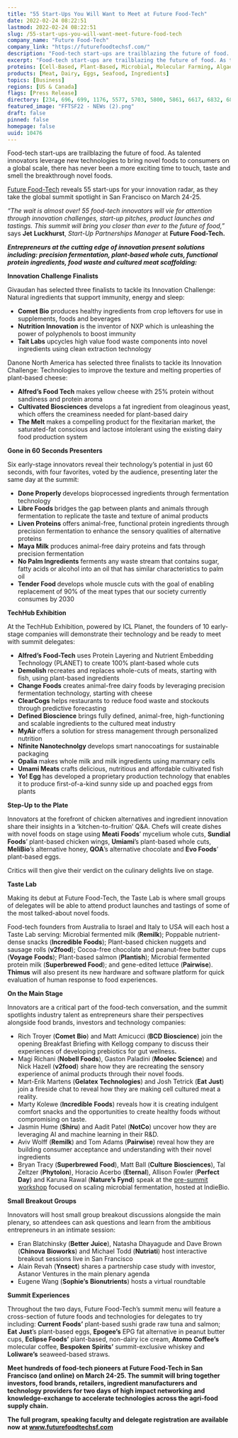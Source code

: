 ```yaml
---
title: "55 Start-Ups You Will Want to Meet at Future Food-Tech"
date: 2022-02-24 08:22:51
lastmod: 2022-02-24 08:22:51
slug: /55-start-ups-you-will-want-meet-future-food-tech
company_name: "Future Food-Tech"
company_link: "https://futurefoodtechsf.com/"
description: "Food-tech start-ups are trailblazing the future of food. As talented innovators leverage new technologies to bring novel foods to consumers on a global scale, there has never been a more exciting time to touch, taste and smell the breakthrough novel foods.Future Food-Tech reveals 55 start-ups for your innovation radar, as they take the global summit spotlight in San Francisco on March 24-25."
excerpt: "Food-tech start-ups are trailblazing the future of food. As talented innovators leverage new technologies to bring novel foods to consumers on a global scale, there has never been a more exciting time to touch, taste and smell the breakthrough novel foods.Future Food-Tech reveals 55 start-ups for your innovation radar, as they take the global summit spotlight in San Francisco on March 24-25."
proteins: [Cell-Based, Plant-Based, Microbial, Molecular Farming, Algae, Fungi]
products: [Meat, Dairy, Eggs, Seafood, Ingredients]
topics: [Business]
regions: [US & Canada]
flags: [Press Release]
directory: [234, 696, 699, 1176, 5577, 5703, 5800, 5861, 6617, 6832, 6885, 7174, 7627, 7705, 7933, 8332, 8333, 8981, 9366, 9408, 10453, 10454]
featured_image: "FFTSF22 - NEWs (2).png"
draft: false
pinned: false
homepage: false
uuid: 10476
---
```

<p>Food-tech start-ups are trailblazing the future of food. As talented innovators leverage new technologies to bring novel foods to consumers on a global scale, there has never been a more exciting time to touch, taste and smell the breakthrough novel foods.</p>
<p><a href="https://futurefoodtechsf.com/">Future Food-Tech</a> reveals 55 start-ups for your innovation radar, as they take the global summit spotlight in San Francisco on March 24-25.</p>
<p><em>“The wait is almost over! 55 food-tech innovators will vie for attention through innovation challenges, start-up pitches, product launches and tastings. This summit will bring you closer than ever to the future of food,”</em> says <strong>Jet</strong> <strong>Luckhurst</strong>, <em>Start-Up Partnerships Manager</em> at <strong>Future Food-Tech.</strong></p>
<p><strong><em>Entrepreneurs at the cutting edge of innovation present solutions including: precision fermentation, plant-based whole cuts, functional protein ingredients, food waste and cultured meat scaffolding:</em></strong></p>
<p><strong>Innovation Challenge Finalists</strong></p>
<p>Givaudan has selected three finalists to tackle its Innovation Challenge: Natural ingredients that support immunity, energy and sleep:</p>
<ul>
<li><strong>Comet Bio</strong> produces healthy ingredients from crop leftovers for use in supplements, foods and beverages</li>
<li><strong>Nutrition Innovation</strong> is the inventor of NXP which is unleashing the power of polyphenols to boost immunity</li>
<li><strong>Tait Labs</strong> upcycles high value food waste components into novel ingredients using clean extraction technology</li>
</ul>
<p>Danone North America has selected three finalists to tackle its Innovation Challenge: Technologies to improve the texture and melting properties of plant-based cheese:</p>
<ul>
<li><strong>Alfred’s Food Tech</strong> makes yellow cheese with 25% protein without sandiness and protein aroma</li>
<li><strong>Cultivated Biosciences</strong> develops a fat ingredient from oleaginous yeast, which offers the creaminess needed for plant-based dairy</li>
<li><strong>The Melt</strong> makes a compelling product for the flexitarian market, the saturated-fat conscious and lactose intolerant using the existing dairy food production system</li>
</ul>
<p><strong>Gone in 60 Seconds Presenters</strong></p>
<p>Six early-stage innovators reveal their technology’s potential in just 60 seconds, with four favorites, voted by the audience, presenting later the same day at the summit:</p>
<ul>
<li><strong>Done Properly </strong>develops bioprocessed ingredients through fermentation technology</li>
<li><strong>Libre Foods </strong>bridges the gap between plants and animals through fermentation to replicate the taste and texture of animal products</li>
<li><strong>Liven Proteins</strong> offers animal-free, functional protein ingredients through precision fermentation to enhance the sensory qualities of alternative proteins</li>
<li><strong>Maya Milk</strong> produces animal-free dairy proteins and fats through precision fermentation</li>
<li><strong>No Palm Ingredients</strong> ferments any waste stream that contains sugar, fatty acids or alcohol into an oil that has similar characteristics to palm oil</li>
<li><strong>Tender Food </strong>develops whole muscle cuts with the goal of enabling replacement of 90% of the meat types that our society currently consumes by 2030</li>
</ul>
<p><strong>TechHub Exhibition</strong></p>
<p>At the TechHub Exhibition, powered by ICL Planet, the founders of 10 early-stage companies will demonstrate their technology and be ready to meet with summit delegates:</p>
<ul>
<li><strong>Alfred’s Food-Tech</strong> uses Protein Layering and Nutrient Embedding Technology (PLANET) to create 100% plant-based whole cuts</li>
<li><strong>Demolish </strong>recreates and replaces whole-cuts of meats, starting with fish, using plant-based ingredients</li>
<li><strong>Change Foods</strong> creates animal-free dairy foods by leveraging precision fermentation technology, starting with cheese</li>
<li><strong>ClearCogs</strong> helps restaurants to reduce food waste and stockouts through predictive forecasting</li>
<li><strong>Defined Bioscience</strong> brings fully defined, animal-free, high-functioning and scalable ingredients to the cultured meat industry</li>
<li><strong>MyAir </strong>offers a solution for stress management through personalized nutrition</li>
<li><strong>Nfinite Nanotechnolgy </strong>develops smart nanocoatings for sustainable packaging</li>
<li><strong>Opalia </strong>makes whole milk and milk ingredients using mammary cells</li>
<li><strong>Umami Meats </strong>crafts delicious, nutritious and affordable cultivated fish</li>
<li><strong>Yo! Egg </strong>has developed a proprietary production technology that enables it to produce first-of-a-kind sunny side up and poached eggs from plants</li>
</ul>
<p><strong>Step-Up to the Plate</strong></p>
<p>Innovators at the forefront of chicken alternatives and ingredient innovation share their insights in a ‘kitchen-to-fruition’ Q&A. Chefs will create dishes with novel foods on stage using <strong>Meati</strong> <strong>Foods</strong>’ mycelium whole cuts, <strong>Sundial</strong> <strong>Foods</strong>’ plant-based chicken wings, <strong>Umiami</strong>’s plant-based whole cuts, <strong>MeliBio</strong>’s alternative honey, <strong>QOA</strong>’s alternative chocolate and <strong>Evo Foods</strong>’ plant-based eggs.</p>
<p>Critics will then give their verdict on the culinary delights live on stage.</p>
<p><strong>Taste Lab</strong></p>
<p>Making its debut at Future Food-Tech, the Taste Lab is where small groups of delegates will be able to attend product launches and tastings of some of the most talked-about novel foods.</p>
<p>Food-tech founders from Australia to Israel and Italy to USA will each host a Taste Lab serving: Microbial fermented milk (<strong>Remilk</strong>); Poppable nutrient-dense snacks (<strong>Incredible</strong> <strong>Foods</strong>); Plant-based chicken nuggets and sausage rolls (<strong>v2food</strong>); Cocoa-free chocolate and peanut-free butter cups (<strong>Voyage</strong> <strong>Foods</strong>); Plant-based salmon (<strong>Plantish</strong>); Microbial fermented protein milk (<strong>Superbrewed Food</strong>); and gene-edited lettuce (<strong>Pairwise</strong>). <strong>Thimus</strong> will also present its new hardware and software platform for quick evaluation of human response to food experiences.</p>
<p><strong>On the Main Stage</strong></p>
<p>Innovators are a critical part of the food-tech conversation, and the summit spotlights industry talent as entrepreneurs share their perspectives alongside food brands, investors and technology companies:</p>
<ul>
<li>Rich Troyer (<strong>Comet</strong> <strong>Bio</strong>) and Matt Amicucci (<strong>BCD Bioscience</strong>) join the opening Breakfast Briefing with Kellogg company to discuss their experiences of developing prebiotics for gut wellness<strong>.</strong></li>
<li>Magi Richani (<strong>Nobell Foods</strong>), Gaston Paladini (<strong>Moolec Science</strong>) and Nick Hazell (<strong>v2food</strong>) share how they are recreating the sensory experience of animal products through their novel foods.</li>
<li>Mart-Erik Martens (<strong>Gelatex</strong> <strong>Technologies</strong>) and Josh Tetrick (<strong>Eat</strong> <strong>Just</strong>) join a fireside chat to reveal how they are making cell cultured meat a reality.</li>
<li>Marty Kolewe (<strong>Incredible</strong> <strong>Foods</strong>) reveals how it is creating indulgent comfort snacks and the opportunities to create healthy foods without compromising on taste.</li>
<li>Jasmin Hume (<strong>Shiru</strong>) and Aadit Patel (<strong>NotCo</strong>) uncover how they are leveraging AI and machine learning in their R&D.</li>
<li>Aviv Wolff (<strong>Remilk</strong>) and Tom Adams (<strong>Pairwise</strong>) reveal how they are building consumer acceptance and understanding with their novel ingredients</li>
<li>Bryan Tracy (<strong>Superbrewed</strong> <strong>Food</strong>), Matt Ball (<strong>Culture</strong> <strong>Biosciences</strong>), Tal Zeltzer (<strong>Phytolon</strong>), Horacio Acerbo (<strong>Eternal</strong>), Allison Fowler (<strong>Perfect</strong> <strong>Day</strong>) and Karuna Rawal (<strong>Nature’s</strong> <strong>Fynd</strong>) speak at the <a href="https://futurefoodtechsf.com/scaling-microbial-fermentation-workshop/">pre-summit workshop</a> focused on scaling microbial fermentation, hosted at IndieBio.</li>
</ul>
<p><strong>Small Breakout Groups</strong></p>
<p>Innovators will host small group breakout discussions alongside the main plenary, so attendees can ask questions and learn from the ambitious entrepreneurs in an intimate session:</p>
<ul>
<li>Eran Blatchinsky (<strong>Better</strong> <strong>Juice</strong>), Natasha Dhayagude and Dave Brown (<strong>Chinova</strong> <strong>Bioworks</strong>) and Michael Todd (<strong>Nutriati</strong>) host interactive breakout sessions live in San Francisco</li>
<li>Alain Revah (<strong>Ynsect</strong>) shares a partnership case study with investor, Astanor Ventures in the main plenary agenda</li>
<li>Eugene Wang (<strong>Sophie’s</strong> <strong>Bionutrients</strong>) hosts a virtual roundtable</li>
</ul>
<p><strong>Summit Experiences</strong></p>
<p>Throughout the two days, Future Food-Tech’s summit menu will feature a cross-section of future foods and technologies for delegates to try including: <strong>Current</strong> <strong>Foods’</strong> plant-based sushi grade raw tuna and salmon; <strong>Eat</strong> <strong>Just</strong>’s plant-based eggs, <strong>Epogee’s</strong> EPG fat alternative in peanut butter cups, <strong>Eclipse Foods’</strong> plant-based, non-dairy ice cream, <strong>Atomo</strong> <strong>Coffee’s</strong> molecular coffee, <strong>Bespoken</strong> <strong>Spirits’</strong> summit-exclusive whiskey and <strong>Loliware’s</strong> seaweed-based straws.</p>
<p><strong>Meet hundreds of food-tech pioneers at Future Food-Tech in San Francisco (and online) on March 24-25. The summit will bring together investors, food brands, retailers, ingredient manufacturers and technology providers for two days of high impact networking and knowledge-exchange to accelerate technologies across the agri-food supply chain.</strong></p>
<p><strong>The full program, speaking faculty and delegate registration are available now at <a href="http://www.futurefoodtechsf.com">www.futurefoodtechsf.com</a></strong></p>
